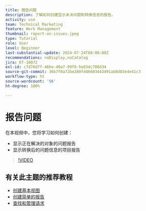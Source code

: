 ```yaml
---
title: 报告问题
description: 了解如何创建显示未决问题和转换信息的报告。
activity: use
team: Technical Marketing
feature: Work Management
thumbnail: report-on-issues.jpeg
type: Tutorial
role: User
level: Beginner
last-substantial-update: 2024-07-24T00:00:00Z
recommendations: noDisplay,noCatalog
jira: KT-10072
exl-id: c7d76d7f-46be-40a7-99f8-5e83dc708d34
source-git-commit: 36b7f0a72be280fd46603443491ab8d83e4e41c3
workflow-type: ht
source-wordcount: '56'
ht-degree: 100%

---
```


# 报告问题

在本视频中，您将学习如何创建：

* 显示正在解决的对象的问题报告
* 显示转换后的问题信息的项目报告


>[!VIDEO](https://video.tv.adobe.com/v/3432002/?quality=12&learn=on)


## 有关此主题的推荐教程

* [创建基本视图](/help/reporting/basic-reporting/create-a-basic-view.md)
* [创建简单的报告](/help/reporting/basic-reporting/create-a-simple-report.md)
* [查找和管理请求](/help/manage-work/issues-requests/find-requests.md)

